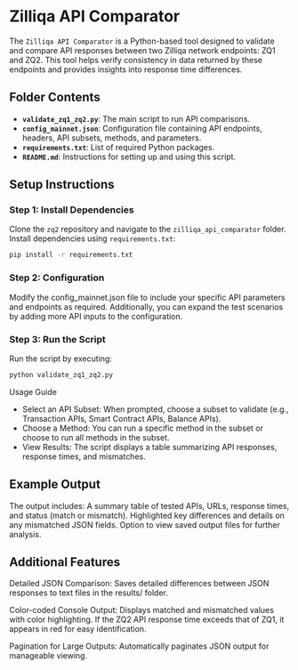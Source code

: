 # Zilliqa API Comparator

The `Zilliqa API Comparator` is a Python-based tool designed to validate and compare API responses between two Zilliqa network endpoints: ZQ1 and ZQ2. This tool helps verify consistency in data returned by these endpoints and provides insights into response time differences.

## Folder Contents

- **`validate_zq1_zq2.py`**: The main script to run API comparisons.
- **`config_mainnet.json`**: Configuration file containing API endpoints, headers, API subsets, methods, and parameters.
- **`requirements.txt`**: List of required Python packages.
- **`README.md`**: Instructions for setting up and using this script.

## Setup Instructions

### Step 1: Install Dependencies

Clone the `zq2` repository and navigate to the `zilliqa_api_comparator` folder. Install dependencies using `requirements.txt`:

```bash
pip install -r requirements.txt
```

### Step 2: Configuration

Modify the config_mainnet.json file to include your specific API parameters and endpoints as required. Additionally, you can expand the test scenarios by adding more API inputs to the configuration.

### Step 3: Run the Script

Run the script by executing:

```bash
python validate_zq1_zq2.py
```

Usage Guide
* Select an API Subset: When prompted, choose a subset to validate (e.g., Transaction APIs, Smart Contract APIs, Balance APIs).
* Choose a Method: You can run a specific method in the subset or choose to run all methods in the subset.
* View Results: The script displays a table summarizing API responses, response times, and mismatches.


## Example Output
The output includes:
A summary table of tested APIs, URLs, response times, and status (match or mismatch).
Highlighted key differences and details on any mismatched JSON fields.
Option to view saved output files for further analysis.

## Additional Features
Detailed JSON Comparison: Saves detailed differences between JSON responses to text files in the results/ folder.

Color-coded Console Output: Displays matched and mismatched values with color highlighting. If the ZQ2 API response time exceeds that of ZQ1, it appears in red for easy identification.

Pagination for Large Outputs: Automatically paginates JSON output for manageable viewing.
